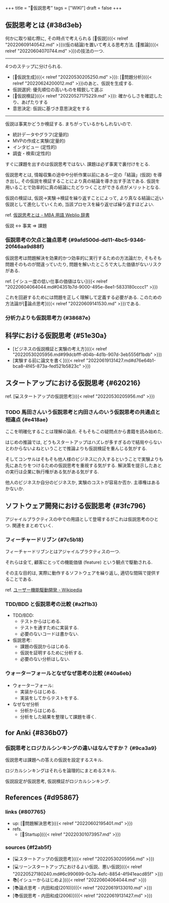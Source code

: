 +++
title = "📝仮説思考"
tags = ["WIKI"]
draft = false
+++

## 仮説思考とは {#38d3eb}

何かに取り組む際に, その時点で考えられる [📝仮説]({{< relref "20220609140542.md" >}})(仮の結論)を置いて考える思考方法. [📝推論]({{< relref "20220604070744.md" >}})の技法の一つ.

---

4つのステップに分けられる.

-   [📝仮説生成]({{< relref "20220530205250.md" >}}): [📝問題分析]({{< relref "20220624200012.md" >}})のあと、仮説を生成する.
-   仮説選択: 優先順位の高いものを精鋭して選ぶ
-   [📝仮説検証]({{< relref "20220527175229.md" >}}): 確からしさを確認したり、あげたりする
-   意思決定: 仮説に基づき意思決定をする

---

仮説は事実かどうか検証する. まちがっているかもしれないので.

-   統計データやグラフ(定量的)
-   MVPの作成と実験(定量的)
-   インタビュー (定性的)
-   調査・検索(定性的)

すぐに課題を出すのは仮説思考ではない. 課題は必ず事実で裏付けをとる.

仮説思考とは, 情報収集の途中や分析作業以前にある一定の「結論」(仮説) を導き出し, その仮説を検証することにより真の結論を導き出す手法である. 仮説を用いることで効率的に真の結論にたどりつくことができる点がメリットとなる.

仮説の検証は, 仮説→実験→検証を繰り返すことによって, より真なる結論に近い仮説として進化していくため, 当該プロセスを繰り返せば繰り返すほどよい.

ref. [仮説思考とは - MBA 用語 Weblio 辞書](http://www.weblio.jp/content/%E4%BB%AE%E8%AA%AC%E6%80%9D%E8%80%83)

<div class="quate">

仮説 <-> 事実 => 課題

</div>


### 仮説思考の欠点と論点思考 {#9afd500d-dd11-4bc5-9346-20f46aa9d88f}

仮説思考は問題解決を効果的かつ効率的に実行するための方法論だか, そもそも問題そのものが間違っていたり, 問題を解いたところで大した価値がないリスクがある.

ref. [イシュー度の低い仕事の価値はない]({{< relref "20220604064044.md#04351b7d-9000-495e-8ee1-5833180cccc1" >}})

これを回避するためには問題を正しく理解して定義する必要がある. このための方法論が[📝論点思考]({{< relref "20220609141530.md" >}})である.


### 分析力よりも仮説思考力 {#38687e}


## 科学における仮説思考 {#51e30a}

-   [ビジネスの仮説検証と実験の考え方]({{< relref "20220530205956.md#99dcbfff-d04b-4d1b-907d-3eb5556f1bdb" >}})
-   [実験する前に論文を書く]({{< relref "20220619131427.md#d76e64b1-bca8-4f45-873a-fed521b5823c" >}})


## スタートアップにおける仮説思考 {#620216}

ref. [💻スタートアップの仮説思考]({{< relref "20220530205956.md" >}})


### <span class="org-todo todo TODO">TODO</span> 馬田さんいう仮説思考と内田さんのいう仮説思考の共通点と相違点 {#e418ae}

ここを明確化することは理解の論点. そもそもこの疑問点から書籍を読み始めた.

はじめの推論では, どうもスタートアップはハズレが多すぎるので結局やらないとわからないよねということで推論よりも仮説検証を重んじる気がする.

そしてコンサルはそもそも他人様のビジネスに介入するということで実験よりも先にあたりをつけるための仮説思考を重視する気がする. 解決策を提示したあとの実行は企業に執行権がある気がある気がする.

他人のビジネスか自分のビジネスか, 実験のコストが容易か否か. 主導権はあるかないか.


## ソフトウェア開発における仮説思考 {#3fc796}

アジャイルプラクティスの中での用語として登場するがこれは仮説思考のひとつ. 関連をまとめていく.


### フィーチャードリブン {#7c5b18}

フィーチャードリブンとはアジャイルプラクティスの一つ.

それらは全て, 顧客にとっての機能価値 (feature) という観点で駆動される.

その主な目的は, 実際に動作するソフトウェアを繰り返し, 適切な間隔で提供することである.

ref. [ユーザー機能駆動開発 - Wikipedia](http://ja.wikipedia.org/wiki/%E3%83%A6%E3%83%BC%E3%82%B6%E3%83%BC%E6%A9%9F%E8%83%BD%E9%A7%86%E5%8B%95%E9%96%8B%E7%99%BA)


### TDD/BDD と仮説思考の比較 {#a2f1b3}

-   TDD/BDD:
    -   テストからはじめる.
    -   テストを通すために実装する.
    -   必要のないコードは書かない.
-   仮説思考:
    -   課題の仮説からはじめる.
    -   仮説を証明するために分析する.
    -   必要のない分析はしない.


### ウォーターフォールとなぜなぜ思考の比較 {#40a6eb}

-   ウォーターフォール:
    -   実装からはじめる.
    -   実装をしてからテストをする.
-   なぜなぜ分析
    -   分析からはじめる.
    -   分析をした結果を整理して課題を導く.


## for Anki {#836b07}


### 仮説思考とロジカルシンキングの違いはなんですか？ {#9ca3a9}

仮説思考は課題への答えの仮説を設定するスキル.

ロジカルシンキングはそれらを論理的にまとめるスキル.

仮説設定が仮説思考, 仮説検証がロジカルシンキング.


## References {#d95867}


### links {#807765}

-   up: [📝問題解決思考]({{< relref "20220602195401.md" >}})
-   refs.
    -   [📂Startup]({{< relref "20220301073957.md" >}})


### sources {#f2ab5f}

-   [💻スタートアップの仮説思考]({{< relref "20220530205956.md" >}})
-   [💻リーンスタートアップにおけるよい仮説、悪い仮説]({{< relref "20220527180240.md#6c990699-0c7a-4efc-8854-4f941eacd85f" >}})
-   📚[イシューからはじめよ]({{< relref "20220604064044.md" >}})
-   [📚論点思考 - 内田和成(2010)]({{< relref "20220619133010.md" >}})
-   [📚仮説思考 - 内田和成(2006)]({{< relref "20220619131427.md" >}})
